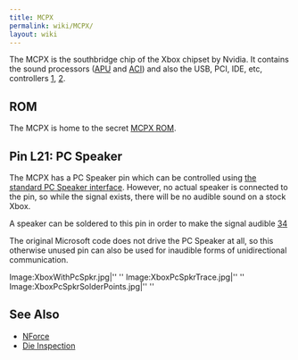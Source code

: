 ```yaml
---
title: MCPX
permalink: wiki/MCPX/
layout: wiki
---
```


The MCPX is the southbridge chip of the Xbox chipset by Nvidia. It
contains the sound processors ([APU](/wiki/APU "wikilink") and
[ACI](/wiki/ACI "wikilink")) and also the USB, PCI, IDE, etc, controllers
[1](https://web.archive.org/web/20010418214256/http://www.ga-hardware.com:80/preview.cfm?id=NVIDIAMCP),
[2](https://web.archive.org/web/20010410003338/http://www.nvnews.net/previews/mcpx/mcpx.shtml).

ROM
---

The MCPX is home to the secret [MCPX ROM](/wiki/MCPX_ROM "wikilink").

Pin L21: PC Speaker
-------------------

The MCPX has a PC Speaker pin which can be controlled using [the
standard PC Speaker interface](https://wiki.osdev.org/PC_Speaker).
However, no actual speaker is connected to the pin, so while the signal
exists, there will be no audible sound on a stock Xbox.

A speaker can be soldered to this pin in order to make the signal
audible
[3](https://www.youtube.com/watch?v=Te4MSskbBEE)[4](https://github.com/0DaveX/beep/)

The original Microsoft code does not drive the PC Speaker at all, so
this otherwise unused pin can also be used for inaudible forms of
unidirectional communication.

Image:XboxWithPcSpkr.jpg|'' '' Image:XboxPcSpkrTrace.jpg|'' ''
Image:XboxPcSpkrSolderPoints.jpg|'' ''

See Also
--------

-   [NForce](/wiki/NForce "wikilink")
-   [Die
    Inspection](http://siliconpr0n.org/archive/doku.php?id=azonenberg:nvidia:mcpx)

